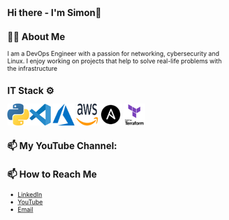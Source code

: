 ## Hi there - I'm Simon👋


## 👨‍💻 About Me
I am a DevOps Engineer with a passion for networking, cybersecurity and Linux. I enjoy working on projects that help to solve real-life problems with the infrastructure

## IT Stack ⚙️
<img src="https://github.com/szymonizydorek/szymonizydorek/blob/main/icons/python.svg"  width="50" height="50"/><img src="https://github.com/szymonizydorek/szymonizydorek/blob/main/icons/visual.svg"  width="50" height="50"/> <img src="https://github.com/szymonizydorek/szymonizydorek/blob/main/icons/azure.svg"  width="50" height="50"/> <img src="https://github.com/szymonizydorek/szymonizydorek/blob/main/icons/aws.svg"  width="50" height="50"/> <img src="https://github.com/szymonizydorek/szymonizydorek/blob/main/icons/ansible.svg"  width="50" height="50"/>  <img src="https://github.com/szymonizydorek/szymonizydorek/blob/main/icons/terraform.png"  width="50" height="50"/> 

## 📫 My YouTube Channel:

## 📫 How to Reach Me
- [LinkedIn](https://www.linkedin.com/in/sizydorek/)
- [YouTube](https://www.linkedin.com/in/sizydorek/)
- [Email](izydorek.szymon@gmail.com)

